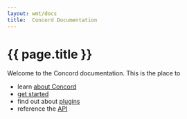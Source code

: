 ```yaml
---
layout: wmt/docs
title:  Concord Documentation
---
```


# {{ page.title }} 

Welcome to the Concord documentation. This is the place to 

- learn [about Concord](../about.html)
- [get started](./getting-started/)
- find out about [plugins](./plugins/)
- reference the [API](./apit/)